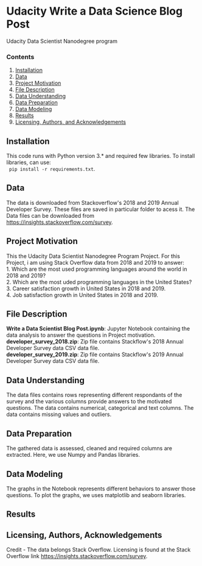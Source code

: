 # Udacity Write a Data Science Blog Post
Udacity Data Scientist Nanodegree program

### Contents

1. [Installation](#Installation)
2. [Data](#Data)
3. [Project Motivation](#Project_Motivation)
4. [File Description](#Files)
5. [Data Understanding](#Data)
6. [Data Preparation](#Prepare)
7. [Data Modeling](#Model)
8. [Results](#results)
9. [Licensing, Authors, and Acknowledgements](#Licensing)

## Installation <a name="Installation"></a>

This code runs with Python version 3.* and required few libraries. To install libraries, can use: </br>
` pip install -r requirements.txt`.

## Data <a name="Data"></a>

The data is downloaded from Stackoverflow's 2018 and 2019 Annual Developer Survey. These files are saved in particular folder to acess it.
The Data files can be downloaded from https://insights.stackoverflow.com/survey. </br>

## Project Motivation <a name="Project_Motivation"></a>

This the Udacity Data Scientist Nanodegree Program Project.
For this Project, i am using Stack Overflow data from 2018 and 2019 to answer:</br>
    1. Which are the most used programming languages around the world in 2018 and 2019?</br>
    2. Which are the most uded programming languages in the United States?</br>
    3. Career satisfaction growth in United States in 2018 and 2019.</br>
    4. Job satisfaction growth in United States in 2018 and 2019.</br>
    
## File Description <a name="Files"></a>

**Write a Data Scientist Blog Post.ipynb**: Jupyter Notebook containing the data analysis to answer the questions in Project motivation.</br>
**developer_survey_2018.zip**: Zip file contains Stackflow's 2018 Annual Developer Survey data CSV data file.</br>
**developer_survey_2019.zip**: Zip file contains Stackflow's 2019 Annual Developer Survey data CSV data file.</br>

## Data Understanding <a name="Data"></a>

The data files contains rows representing different respondants of the survey and the various columns provide answers to the motivated questions. The data contains numerical, categorical and text columns. The data contains missing values and outliers.

## Data Preparation <a name="Prepare"></a>

The gathered data is assessed, cleaned and required columns are extracted. Here, we use Numpy and Pandas libraries.

## Data Modeling <a name="Model"></a>

The graphs in the Notebook represents different behaviors to answer those questions.
To plot the graphs, we uses matplotlib and seaborn libraries.

## Results <a name="results"></a>


## Licensing, Authors, Acknowledgements<a name="licensing"></a>

Credit - The data belongs Stack Overflow. Licensing is found at the Stack Overflow link https://insights.stackoverflow.com/survey.
